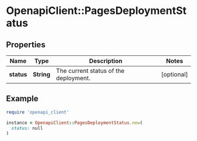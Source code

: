 # OpenapiClient::PagesDeploymentStatus

## Properties

| Name | Type | Description | Notes |
| ---- | ---- | ----------- | ----- |
| **status** | **String** | The current status of the deployment. | [optional] |

## Example

```ruby
require 'openapi_client'

instance = OpenapiClient::PagesDeploymentStatus.new(
  status: null
)
```

